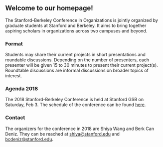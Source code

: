 ## Welcome to our homepage!

The Stanford-Berkeley Conference in Organizations is jointly organized by graduate students at Stanford and Berkeley. It aims to bring together aspiring scholars in organizations across two campuses and beyond. 

### Format

Students may share their current projects in short presentations and roundable discussions. Depending on the number of presenters, each presenter will be given 15 to 30 minutes to present their current project(s). Roundtable discussions are informal discussions on broader topics of interest. 

### Agenda 2018

The 2018 Stanford-Berkeley Conference is held at Stanford GSB on Saturday, Feb 3. The schedule of the conference can be found [here](stanford_berkeley_2018_agenda.pdf).

### Contact

The organizers for the conference in 2018 are Shiya Wang and Berk Can Deniz. They can be reached at <shiya@stanford.edu> and <bcdeniz@stanford.edu>.


